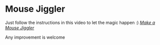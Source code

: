 ﻿# Mouse Jiggler

Just follow the instructions in this video to let the magic happen :)
*[Make a Mouse Jiggler](https://youtu.be/dr4h29lI8_A)*

Any improvement is welcome
